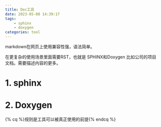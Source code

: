 ```yaml
---
title: Doc工具
date: 2023-05-08 14:39:17
tags: 
	- sphinx
	- doxygen
categories: tool
---
```


markdown在网页上使用兼容性强，语法简单。

在更复杂的使用场景里面需要RST，也就是 SPHINX和Doxygen
比如公司的项目文档。需要描述内容的更多。


# 1. sphinx


# 2. Doxygen

{% cq %}规则是工具可以被真正使用的前提{% endcq %}